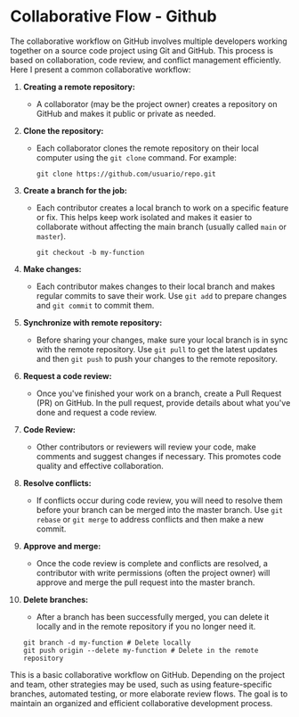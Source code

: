 # Collaborative Flow - Github

The collaborative workflow on GitHub involves multiple developers working together on a source code project using Git and GitHub. This process is based on collaboration, code review, and conflict management efficiently. Here I present a common collaborative workflow:

1. **Creating a remote repository:**
    - A collaborator (may be the project owner) creates a repository on GitHub and makes it public or private as needed.

2. **Clone the repository:**
    - Each collaborator clones the remote repository on their local computer using the `git clone` command. For example:
      ```shell
      git clone https://github.com/usuario/repo.git
      ```

3. **Create a branch for the job:**
    - Each contributor creates a local branch to work on a specific feature or fix. This helps keep work isolated and makes it easier to collaborate without affecting the main branch (usually called `main` or `master`).

      ```shell
      git checkout -b my-function
      ```

4. **Make changes:**
    - Each contributor makes changes to their local branch and makes regular commits to save their work. Use `git add` to prepare changes and `git commit` to commit them.

5. **Synchronize with remote repository:**
    - Before sharing your changes, make sure your local branch is in sync with the remote repository. Use `git pull` to get the latest updates and then `git push` to push your changes to the remote repository.

6. **Request a code review:**
    - Once you've finished your work on a branch, create a Pull Request (PR) on GitHub. In the pull request, provide details about what you've done and request a code review.

7. **Code Review:**
    - Other contributors or reviewers will review your code, make comments and suggest changes if necessary. This promotes code quality and effective collaboration.

8. **Resolve conflicts:**
    - If conflicts occur during code review, you will need to resolve them before your branch can be merged into the master branch. Use `git rebase` or `git merge` to address conflicts and then make a new commit.

9. **Approve and merge:**
    - Once the code review is complete and conflicts are resolved, a contributor with write permissions (often the project owner) will approve and merge the pull request into the master branch.

10. **Delete branches:**
     - After a branch has been successfully merged, you can delete it locally and in the remote repository if you no longer need it.

      ```shell
      git branch -d my-function # Delete locally
      git push origin --delete my-function # Delete in the remote repository
      ```

This is a basic collaborative workflow on GitHub. Depending on the project and team, other strategies may be used, such as using feature-specific branches, automated testing, or more elaborate review flows. The goal is to maintain an organized and efficient collaborative development process.
